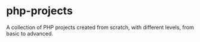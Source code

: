 # php-projects
A collection of PHP projects created from scratch, with different levels, from basic to advanced. 
